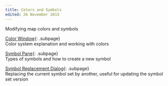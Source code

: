 ```yaml
---
title: Colors and Symbols
edited: 26 November 2015
---
```


Modifying map colors and symbols

[Color Window](color_dock_widget.md){: .subpage}  
Color system explanation and working with colors

[Symbol Pane](symbol_dock_widget.md){: .subpage}  
Types of symbols and how to create a new symbol

[Symbol Replacement Dialog](symbol_replace_dialog.md){: .subpage}  
Replacing the current symbol set by another, useful for updating the symbol set version
